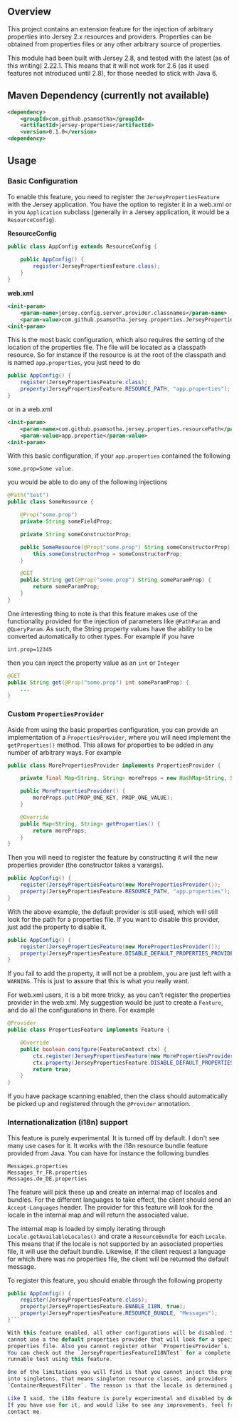 ## Overview

This project contains an extension feature for the injection of arbitrary properties
into Jersey 2.x resources and providers. Properties can be obtained from
properties files or any other arbitrary source of properties.

This module had been built with Jersey 2.8, and tested with the latest (as
of this writing) 2.22.1. This means that it will not work for 2.6
(as it used features not introduced until 2.8), for those needed to stick with Java 6.

## Maven Dependency (currently not available)

```xml
<dependency>
    <groupId>com.github.psamsotha</groupId>
    <artifactId>jersey-properties</artifactId>
    <version>0.1.0</version>
<dependency>
```

## Usage

### Basic Configuration

To enable this feature, you need to register the `JerseyPropertiesFeature` with the 
Jersey application. You have the option to register it in a web.xml or in you 
`Application` subclass (generally in a Jersey application, it would be a 
`ResourceConfig`).

**ResourceConfig**

```java
public class AppConfig extends ResourceConfig {
    
    public AppConfig() {
        register(JerseyPropertiesFeature.class);
    }
}
```

**web.xml**

```xml
<init-param>
    <param-name>jersey.config.server.provider.classnames</param-name>
    <param-value>com.github.psamsotha.jersey.properties.JerseyPropertiesFeature</param-value>
<init-param>
```

This is the most basic configuration, which also requires the setting of the 
location of the properties file. The file will be located as a classpath resource.
So for instance if the resource is at the root of the classpath and is 
named `app.properties`, you just need to do

```java
public AppConfig() {
    register(JerseyPropertiesFeature.class);
    property(JerseyPropertiesFeature.RESOURCE_PATH, "app.properties");
}
```

or in a web.xml

```xml
<init-param>
    <param-name>com.github.psamsotha.jersey.properties.resourcePath</param-name>
    <param-value>app.propertie</param-value>
<init-param>
```

With this basic configuration, if your `app.properties` contained the following

    some.prop=Some value.

you would be able to do any of the following injections

```java
@Path("test")
public class SomeResource {

    @Prop("some.prop")
    private String someFieldProp;

    private String someConstructorProp;

    public SomeResource(@Prop("some.prop") String someConstructorProp) {
        this.someConstructorProp = someConstructorProp;
    }

    @GET
    public String get(@Prop("some.prop") String someParamProp) {
        return someParamProp;
    }
}
```

One interesting thing to note is that this feature makes use of the functionality 
provided for the injection of parameters like `@PathParam` and `@QueryParam`.
As such, the String property values have the ability to be converted automatically
to other types. For example if you have

    int.prop=12345

then you can inject the property value as an `int` or `Integer`

```java
@GET
public String get(@Prop("some.prop") int someParamProp) {
    ...
}
```

### Custom `PropertiesProvider`

Aside from using the basic properties configuration, you can provide an 
implementation of a `PropertiesProvider`, where you will need implement
the `getProperties()` method. This allows for properties to be added 
in any number of arbitrary ways. For example

```java
public class MorePropertiesProvider implements PropertiesProvider {

    private final Map<String, String> moreProps = new HashMap<String, String>();

    public MorePropertiesProvider() {
        moreProps.put(PROP_ONE_KEY, PROP_ONE_VALUE);
    }

    @Override
    public Map<String, String> getProperties() {
        return moreProps;
    }
}
```

Then you will need to register the feature by constructing it will the new 
properties provider (the constructor takes a varargs).

```java
public AppConfig() {
    register(JerseyPropertiesFeature(new MorePropertiesProvider());
    property(JerseyPropertiesFeature.RESOURCE_PATH, "app.properties");
}
```

With the above example, the default provider is still used, which will still 
look for the path for a properties file. If you want to disable this provider, 
just add the property to disable it.

```java
public AppConfig() {
    register(JerseyPropertiesFeature(new MorePropertiesProvider());
    property(JerseyPropertiesFeature.DISABLE_DEFAULT_PROPERTIES_PROVIDER, true);
}
```

If you fail to add the property, it will not be a problem, you are just left 
with a `WARNING`. This is just to assure that this is what you really want.

For web.xml users, it is a bit more tricky, as you can't register the properties
provider in the web.xml. My suggestion would be just to create a `Feature`, and
do all the configurations in there. For example

```java
@Provider
public class PropertiesFeature implements Feature {

    @Override
    public boolean conifgure(FeatureContext ctx) {
        ctx.register(JerseyPropertiesFeature(new MorePropertiesProvider());
        ctx.property(JerseyPropertiesFeature.DISABLE_DEFAULT_PROPERTIES_PROVIDER, true);
        return true;
    }
}
```

If you have package scanning enabled, then the class should automatically be
picked up and registered through the `@Provider` annotation. 

### Internationalization (i18n) support

This feature is purely experimental. It is turned off by default. 
I don't see many use cases for it. It works with the i18n resource bundle
feature provided from Java. You can have for instance the following bundles

    Messages.properties
    Messages_fr_FR.properties
    Messages.de_DE.properties

The feature will pick these up and create an internal map of locales and bundles.
For the different languages to take effect, the client should send an
`Accept-Languages` header. The provider for this feature will look for the locale
in the internal map and will return the associated value. 

The internal map is loaded by simply iterating through `Locale.getAvailableLocales()`
and crate a `ResourceBundle` for each `Locale`. This means that if the locale
is not supported by an associated properties file, it will use the default bundle.
Likewise, if the client request a language for which there was no properties
file, the client will be returned the default message.

To register this feature, you should enable through the following property

```java
public AppConfig() {
    register(JerseyPropertiesFeature.class);
    property(JerseyPropertiesFeature.ENABLE_I18N, true);
    property(JerseyPropertiesFeature.RESOURCE_BUNDLE, "Messages");
}```

With this feature enabled, all other configurations will be disabled. So you 
cannot use a the default properties provider that will look for a specified
properties file. Also you cannot register other `PropertiesProvider`s. 
You can check out the `JerseyPropertiesFeatureI18NTest` for a complete
runnable test using this feature.

One of the limitations you will find is that you cannot inject the properties
into singletons, that means singleton resource classes, and providers like
`ContainerRequestFilter`. The reason is that the locale is determined per request.

Like I said, the i18n feature is purely experimental and disabled by default.
If you have use for it, and would like to see any improvements, feel free to 
contact me.

